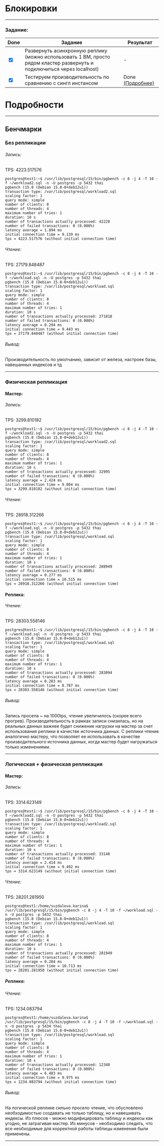 # Блокировки

___

### Задание:

| Done                            | Задание                                                                                                                  | Результат                      |
|---------------------------------|--------------------------------------------------------------------------------------------------------------------------|--------------------------------|
| <input type="checkbox" checked> | Развернуть асинхронную реплику (можно использовать 1 ВМ, просто рядом кластер развернуть и подключиться через localhost) | -                              |
| <input type="checkbox" checked> | Тестируем производительность по сравнению с сингл инстансом                                                              | Done [(Подробнее)](#Бенчмарки) |

# Подробности

___

## Бенчмарки

### Без репликации

###### Запись:

TPS: 4223.517576

```
postgres@test1:~$ /usr/lib/postgresql/15/bin/pgbench -c 8 -j 4 -T 10 -f ~/workload2.sql -n -U postgres -p 5432 thai
pgbench (15.8 (Debian 15.8-0+deb12u1))
transaction type: /var/lib/postgresql/workload2.sql
scaling factor: 1
query mode: simple
number of clients: 8
number of threads: 4
maximum number of tries: 1
duration: 10 s
number of transactions actually processed: 42228
number of failed transactions: 0 (0.000%)
latency average = 1.894 ms
initial connection time = 9.139 ms
tps = 4223.517576 (without initial connection time)
```

###### Чтение:

TPS: 27179.848487

```
postgres@test1:~$ /usr/lib/postgresql/15/bin/pgbench -c 8 -j 4 -T 10 -f ~/workload.sql -n -U postgres -p 5432 thai
pgbench (15.8 (Debian 15.8-0+deb12u1))
transaction type: /var/lib/postgresql/workload.sql
scaling factor: 1
query mode: simple
number of clients: 8
number of threads: 4
maximum number of tries: 1
duration: 10 s
number of transactions actually processed: 271818
number of failed transactions: 0 (0.000%)
latency average = 0.294 ms
initial connection time = 9.443 ms
tps = 27179.848487 (without initial connection time)
```

###### Вывод:

Производительность по умолчанию, зависит от железа, настроек базы, навешанных индексов и тд
___

### Физическая репликация

#### Мастер:

###### Запись:

TPS: 3299.810182

```
postgres@test1:~$ /usr/lib/postgresql/15/bin/pgbench -c 8 -j 4 -T 10 -f ~/workload2.sql -n -U postgres -p 5432 thai
pgbench (15.8 (Debian 15.8-0+deb12u1))
transaction type: /var/lib/postgresql/workload2.sql
scaling factor: 1
query mode: simple
number of clients: 8
number of threads: 4
maximum number of tries: 1
duration: 10 s
number of transactions actually processed: 32995
number of failed transactions: 0 (0.000%)
latency average = 2.424 ms
initial connection time = 9.804 ms
tps = 3299.810182 (without initial connection time)
```

###### Чтение:

TPS: 28918.312266

```
postgres@test1:~$ /usr/lib/postgresql/15/bin/pgbench -c 8 -j 4 -T 10 -f ~/workload.sql -n -U postgres -p 5432 thai
pgbench (15.8 (Debian 15.8-0+deb12u1))
transaction type: /var/lib/postgresql/workload.sql
scaling factor: 1
query mode: simple
number of clients: 8
number of threads: 4
maximum number of tries: 1
duration: 10 s
number of transactions actually processed: 288949
number of failed transactions: 0 (0.000%)
latency average = 0.277 ms
initial connection time = 10.515 ms
tps = 28918.312266 (without initial connection time)
```

#### Реплика:

###### Чтение:

TPS: 28303.558146

```
postgres@test1:~$ /usr/lib/postgresql/15/bin/pgbench -c 8 -j 4 -T 10 -f ~/workload.sql -n -U postgres -p 5433 thai
pgbench (15.8 (Debian 15.8-0+deb12u1))
transaction type: /var/lib/postgresql/workload.sql
scaling factor: 1
query mode: simple
number of clients: 8
number of threads: 4
maximum number of tries: 1
duration: 10 s
number of transactions actually processed: 283094
number of failed transactions: 0 (0.000%)
latency average = 0.283 ms
initial connection time = 8.787 ms
tps = 28303.558146 (without initial connection time)
```

###### Вывод:

Запись просела ~ на 1000tps, чтение увеличилось (скорее всего прогрев).
Производительность в рамках записи снизилась, но на реальных данных важнее будет снижение нагрузки на мастер за счет 
использования реплики в качестве источника данных.
С реплики чтение аналогично мастеру,
что позволяет ее использовать в качестве производительного источника данных, когда мастер будет нагружаться только изменениями.

___

### Логическая + физическая репликация

#### Мастер:

###### Запись:

TPS: 3314.623149

```
postgres@test1:~$ /usr/lib/postgresql/15/bin/pgbench -c 8 -j 4 -T 10 -f ~/workload2.sql -n -U postgres -p 5432 thai
pgbench (15.8 (Debian 15.8-0+deb12u1))
transaction type: /var/lib/postgresql/workload2.sql
scaling factor: 1
query mode: simple
number of clients: 8
number of threads: 4
maximum number of tries: 1
duration: 10 s
number of transactions actually processed: 33140
number of failed transactions: 0 (0.000%)
latency average = 2.414 ms
initial connection time = 9.492 ms
tps = 3314.623149 (without initial connection time)
```

###### Чтение:

TPS: 28201.281950

```
postgres@test1:/home/suzdaleva.karina$ /usr/lib/postgresql/15/bin/pgbench -c 8 -j 4 -T 10 -f ~/workload.sql -n -U postgres -p 5432 thai
pgbench (15.8 (Debian 15.8-0+deb12u1))
transaction type: /var/lib/postgresql/workload.sql
scaling factor: 1
query mode: simple
number of clients: 8
number of threads: 4
maximum number of tries: 1
duration: 10 s
number of transactions actually processed: 281949
number of failed transactions: 0 (0.000%)
latency average = 0.284 ms
initial connection time = 10.713 ms
tps = 28201.281950 (without initial connection time)
```

##### Реплика:

###### Чтение:

TPS: 1234.083794

```
postgres@test1:/home/suzdaleva.karina$ /usr/lib/postgresql/15/bin/pgbench -c 8 -j 4 -T 10 -f ~/workload.sql -n -U postgres -p 5434 thai
pgbench (15.8 (Debian 15.8-0+deb12u1))
transaction type: /var/lib/postgresql/workload.sql
scaling factor: 1
query mode: simple
number of clients: 8
number of threads: 4
maximum number of tries: 1
duration: 10 s
number of transactions actually processed: 12340
number of failed transactions: 0 (0.000%)
latency average = 6.483 ms
initial connection time = 9.975 ms
tps = 1234.083794 (without initial connection time)
```

###### Вывод:

На логической реплике сильно просело чтение, что обусловлено необходимостью создавать не только таблицу,
но и навешивать индексы. Из плюсов - можно модифицировать таблицу и индексы как угодно, не затрагивая мастер.
Из минусов - необходимо следить, что все необходимые для корректной работы таблицы изменения были применены.

___